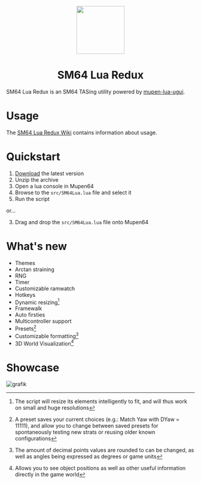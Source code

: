 <p align="center">
  <img width="128" align="center" src="https://github.com/Mupen64-Rewrite/SM64LuaRedux/assets/48759429/4c3ac7b9-ba24-401c-b074-9ba364f0295a">
</p>

<h1 align="center">
  SM64 Lua Redux
</h1>

SM64 Lua Redux is an SM64 TASing utility powered by [mupen-lua-ugui](https://github.com/Aurumaker72/mupen-lua-ugui).

# Usage 

The [SM64 Lua Redux Wiki](https://github.com/Mupen64-Rewrite/SM64LuaRedux/wiki) contains information about usage.

# Quickstart

1. [Download](https://github.com/Mupen64-Rewrite/SM64LuaRedux/archive/refs/heads/master.zip) the latest version
2. Unzip the archive
3. Open a lua console in Mupen64
4. Browse to the `src/SM64Lua.lua` file and select it
5. Run the script

or...

3. Drag and drop the `src/SM64Lua.lua` file onto Mupen64

# What's new

- Themes
- Arctan straining
- RNG
- Timer
- Customizable ramwatch
- Hotkeys
- Dynamic resizing[^2]
- Framewalk
- Auto firsties
- Multicontroller support
- Presets[^3]
- Customizable formatting[^6]
- 3D World Visualization[^7]

[^2]: The script will resize its elements intelligently to fit, and will thus work on small and huge resolutions
[^3]: A preset saves your current choices (e.g.: Match Yaw with DYaw = 11111), and allow you to change between saved presets for spontaneously testing new strats or reusing older known configurations
[^6]: The amount of decimal points values are rounded to can be changed, as well as angles being expressed as degrees or game units
[^7]: Allows you to see object positions as well as other useful information directly in the game world

# Showcase

![grafik](https://github.com/Mupen64-Rewrite/SM64LuaRedux/assets/48759429/baa1f152-7b4f-4fb9-b978-f5536ef0c1eb)

